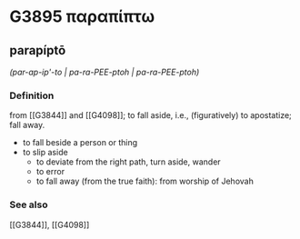 # G3895 παραπίπτω

## parapíptō

_(par-ap-ip'-to | pa-ra-PEE-ptoh | pa-ra-PEE-ptoh)_

### Definition

from [[G3844]] and [[G4098]]; to fall aside, i.e., (figuratively) to apostatize; fall away.

- to fall beside a person or thing
- to slip aside
  - to deviate from the right path, turn aside, wander
  - to error
  - to fall away (from the true faith): from worship of Jehovah

### See also

[[G3844]], [[G4098]]

